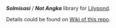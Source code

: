 ***Solmisasi*** / ***Not Angka*** library for [Lilypond](http://lilypond.org).

Details could be found on [Wiki of this repo](https://github.com/henriyulianto/solmisasi-lily/wiki).
